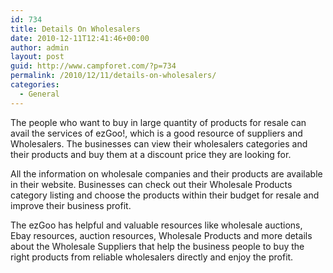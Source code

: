 ```yaml
---
id: 734
title: Details On Wholesalers
date: 2010-12-11T12:41:46+00:00
author: admin
layout: post
guid: http://www.campforet.com/?p=734
permalink: /2010/12/11/details-on-wholesalers/
categories:
  - General
---
```

The people who want to buy in large quantity of products for resale can avail the services of ezGoo!, which is a good resource of suppliers and Wholesalers. The businesses can view their wholesalers categories and their products and buy them at a discount price they are looking for.

All the information on wholesale companies and their products are available in their website. Businesses can check out their Wholesale Products category listing and choose the products within their budget for resale and improve their business profit.

The ezGoo has helpful and valuable resources like wholesale auctions, Ebay resources, auction resources, Wholesale Products and more details about the Wholesale Suppliers that help the business people to buy the right products from reliable wholesalers directly and enjoy the profit.